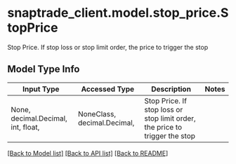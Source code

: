 # snaptrade_client.model.stop_price.StopPrice

Stop Price. If stop loss or stop limit order, the price to trigger the stop

## Model Type Info
Input Type | Accessed Type | Description | Notes
------------ | ------------- | ------------- | -------------
None, decimal.Decimal, int, float,  | NoneClass, decimal.Decimal,  | Stop Price. If stop loss or stop limit order, the price to trigger the stop | 

[[Back to Model list]](../../README.md#documentation-for-models) [[Back to API list]](../../README.md#documentation-for-api-endpoints) [[Back to README]](../../README.md)

